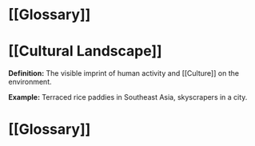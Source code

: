 # [[Glossary]]

# [[Cultural Landscape]] 
**Definition:** The visible imprint of human activity and [[Culture]] on the environment.

**Example:** Terraced rice paddies in Southeast Asia, skyscrapers in a city.

# [[Glossary]]